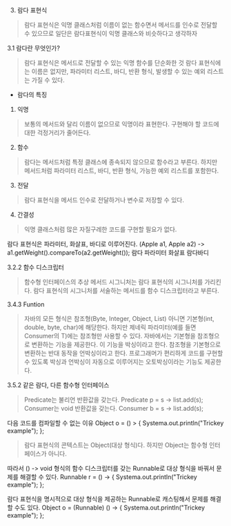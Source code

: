 3. 람다 표현식
> 람다 표현식은 익명 클래스처럼 이름이 없는 함수면서 메서드를 인수로 전달할 수 있으므로 일단은 람다표현식이 익명 클래스와 비슷하다고 생각하자

3.1 람다란 무엇인가?
> 람다 표현식은 메서드로 전달할 수 있는 익명 함수를 단순화한 것
> 람다 표현식에는 이름은 없지만, 파라미터 리스트, 바디, 반환 형식, 발생할 수 있는 예외 리스트는 가질 수 있다.

* 람다의 특징
1. 익명
 > 보통의 메서드와 달리 이름이 없으므로 익명이라 표현한다. 구현해야 할 코드에 대한 걱정거리가 줄어든다.
2. 함수
 > 람다는 메서드처럼 특정 클래스에 종속되지 않으므로 함수라고 부른다. 하지만 메서드처럼 파라미터 리스트, 바디, 반환 형식, 가능한 예외 리스트를 포함한다.
3. 전달
 > 람다 표현식을 메서드 인수로 전달하거나 변수로 저장할 수 있다.
4. 간결성
 > 익명 클래스처럼 많은 자질구레한 코드를 구현할 필요가 없다.
 
 
람다 표현식은 파라미터, 화살표, 바디로 이루어진다.
(Apple a1, Apple a2) -> a1.getWeight().compareTo(a2.getWeight());
   람다 파라미터     화살표              람다바디
   

3.2.2 함수 디스크립터
> 함수형 인터페이스의 추상 메서드 시그니처는 람다 표현식의 시그니처를 가리킨다.
  람다 표현식의 시그니처를 서술하는 메서드를 함수 디스크립터라고 부른다.
  

3.4.3 Funtion
> 자바의 모든 형식은 참조형(Byte, Integer, Object, List) 아니면 기본형(int, double, byte, char)에 해당한다.
  하지만 제네릭 파라미터(예를 들면 Consumer<T>의 T)에는 참조형만 사용할 수 있다.
> 자바에서는 기본형을 참조형으로 변환하는 기능을 제공한다. 이 기능을 박싱이라고 한다.
  참조형을 기본형으로 변환하는 반대 동작을 언박싱이라고 한다.
  프로그래머가 편리하게 코드를 구현할 수 있도록 박싱과 언박싱이 자동으로 이루어지는 오토박싱이라는 기능도 제공한다.
  
3.5.2 같은 람다, 다른 함수형 인터페이스
> Predicate는 불리언 반환값을 갖는다.
  Predicate<String> p = s -> list.add(s);
  Consumer는 void 반환값을 갖는다.
  Consumer<String> b = s -> list.add(s);
  
다음 코드를 컴파일할 수 없는 이유
Object o = () > { Systema.out.println("Trickey example"); };
> 람다 표현식의 콘텍스트는 Object(대상 형식)다. 하지만 Object는 함수형 인터페이스가 아니다.

따라서 () -> void 형식의 함수 디스크립터를 갖는 Runnable로 대상 형식을 바꿔서 문제를 해결할 수 있다.
Runnable r = () -> { Systema.out.println("Trickey example"); };

람다 표현식을 명시적으로 대상 형식을 제공하는 Runnable로 캐스팅해서 문제를 해결할 수도 있다.
Object o = (Runnable) () -> { Systema.out.println("Trickey example"); };


